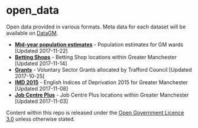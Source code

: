 # open_data
Open data provided in various formats. Meta data for each dataset will be available on [DataGM](https://www.datagm.org.uk).

* **[Mid-year population estimates](mid-year_pop_estimates_2016)** - Population estimates for GM wards [Updated 2017-11-22]
* **[Betting Shops](betting_shops)** - Betting Shop locations within Greater Manchester [Updated 2017-11-14]
* **[Grants](grants)** - Voluntary Sector Grants allocated by Trafford Council [Updated 2017-10-25]
* **[IMD 2015](imd_2015)** - English Indices of Deprivation 2015 for Greater Manchester [Updated 2017-11-08]
* **[Job Centre Plus](job_centre_plus)** - Job Centre Plus locations within Greater Manchester [Updated 2017-11-03]

Content within this repo is released under the [Open Government Licence 3.0](http://www.nationalarchives.gov.uk/doc/open-government-licence/version/3/) unless otherwise stated.

